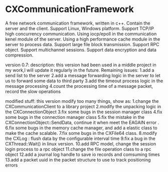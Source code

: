 # CXCommunicationFramework
A free network communication framework, written in c++.
Contain the server and the client.
Support Linux, Windows platform.
Support TCP/IP high concurrency communication.
Using iocp/epoll in the communication kenel module of the server.
Using a high performance cache module in the server to process data. 
Support large file block transmission.
Support RPC object.
Support multichannel sessions.
Support data encryption and data compression.


version 0.7:
description:
   this version had been used in a middle project in my work,I will update it regularly in the future.
Remaining issues:
   1.add a send list to the server
   2.add a message forwarding logic in the server to let us to forward some data to third party
   3.add the timeout process logic in the message processing
   4.count the processing time of a message packet, record the slow operations
   
modified stuff:
this version modify too many things, show as:
1.change the CXCommunicationClient to a library project
2.modify the unpacking logic in the CXConnectionObject
3.fix some bugs in the session manager class
4.fix some bugs in the connection manager class
5.fix the mistake in the CXConnectionObject::SendData, continue it when meet the EAGAIN error .
6.fix some bugs in the memory cache manager, and add a elastic class to make the cache scalable.
7.fix some bugs in the CXFile64 class.
8.modify the CXLog : flush data by the configurable interval time
9.fix a bug in the CXThread::Wait() in linux version.
10.add RPC model, change the session login process to a rpc object
11.change the file operation class to a rpc object
12.add a journal log handle to save io records and comsuming times
13.add a packet uuid in the packet structure to use to track positioning errors

